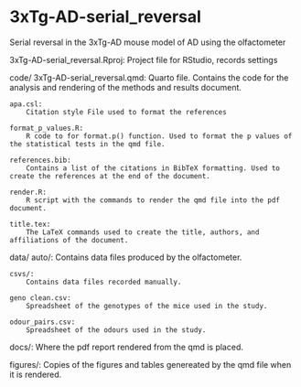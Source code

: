 # 3xTg-AD-serial_reversal
Serial reversal in the 3xTg-AD mouse model of AD using the olfactometer

3xTg-AD-serial_reversal.Rproj:
    Project file for RStudio, records settings

code/
    3xTg-AD-serial_reversal.qmd:
        Quarto file. Contains the code for the analysis and rendering of the methods and results document.
    
    apa.csl:
        Citation style File used to format the references
    
    format_p_values.R:
        R code to for format.p() function. Used to format the p values of the statistical tests in the qmd file.
    
    references.bib:
        Contains a list of the citations in BibTeX formatting. Used to create the references at the end of the document.
    
    render.R:
        R script with the commands to render the qmd file into the pdf document.
    
    title.tex:
        The LaTeX commands used to create the title, authors, and affiliations of the document.

data/
    auto/:
        Contains data files produced by the olfactometer.
    
    csvs/:
        Contains data files recorded manually.
    
    geno clean.csv:
        Spreadsheet of the genotypes of the mice used in the study.
    
    odour_pairs.csv:
        Spreadsheet of the odours used in the study.
        
docs/:
    Where the pdf report rendered from the qmd is placed.

figures/:
    Copies of the figures and tables genereated by the qmd file when it is rendered.